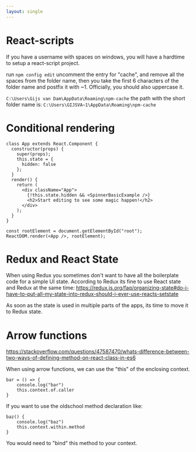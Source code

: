```yaml
---
layout: single
---
```


# React-scripts
If you have a username with spaces on windows, you will have a hardtime to setup a react-script project.

run ```npm config edit```
uncomment the entry for "cache", and remove all the spaces from the folder name, then you take the first 6 characters of the folder name and postfix it with ~1. 
Officially, you should also uppercase it.

```C:\Users\Gijs van Dam\AppData\Roaming\npm-cache```
the path with the short folder name is:
```C:\Users\GIJSVA~1\AppData\Roaming\npm-cache```

# Conditional rendering
```
class App extends React.Component {
  constructor(props) {
    super(props);
    this.state = {
      hidden: false
    };
  }
  render() {
    return (
      <div className="App">
        {!this.state.hidden && <SpinnerBasicExample />}
        <h2>Start editing to see some magic happen!</h2>
      </div>
    );
  }
}

const rootElement = document.getElementById("root");
ReactDOM.render(<App />, rootElement);
```

# Redux and React State
When using Redux you sometimes don't want to have all the boilerplate code for a simple UI state. According to Redux its
fine to use React state and Redux at the same time:
https://redux.js.org/faq/organizing-state#do-i-have-to-put-all-my-state-into-redux-should-i-ever-use-reacts-setstate

As soon as the state is used in multiple parts of the apps, its time to move it to Redux state.


# Arrow functions
https://stackoverflow.com/questions/47587470/whats-difference-between-two-ways-of-defining-method-on-react-class-in-es6

When using arrow functions, we can use the "this" of the enclosing context.   
```
bar = () => {
    console.log("bar")
    this.context.of.caller
}
```

If you want to use the oldschool method declaration like:

```
baz() {
    console.log("baz")
    this.context.within.method
}
```

You would need to "bind" this method to your context.  